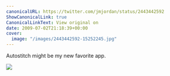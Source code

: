 ```yaml
---
canonicalURL: https://twitter.com/jmjordan/status/2443442592
ShowCanonicalLink: true
CanonicalLinkText: View original on
date: 2009-07-02T21:18:39+00:00
cover:
  image: "/images/2443442592-15252245.jpg"
---
```

Autostitch might be my new favorite app.  

![](/images/2443442592-15252245.jpg)